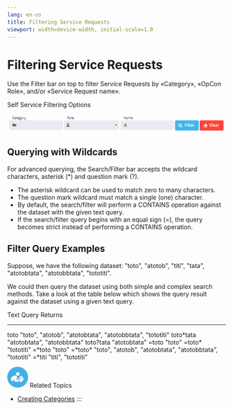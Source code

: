 ```yaml
---
lang: en-us
title: Filtering Service Requests
viewport: width=device-width, initial-scale=1.0
---
```


# Filtering Service Requests

Use the Filter bar on top to filter Service Requests by «Category»,
«OpCon Role», and/or «Service Request name».

Self Service Filtering Options

![Self Service Filtering Options](../../../Resources/Images/SM/Filtering-Service-Requests_new.png "Self Service Filtering Options")

## Querying with Wildcards

For advanced querying, the Search/Filter bar accepts the wildcard
characters, asterisk (\*) and question mark (?).

- The asterisk wildcard can be used to match zero to many characters.
- The question mark wildcard must match a single (one) character.
- By default, the search/filter will perform a CONTAINS operation
    against the dataset with the given text query.
- If the search/filter query begins with an equal sign (=), the query
    becomes strict instead of performing a CONTAINS operation.

## Filter Query Examples

Suppose, we have the following dataset: \"toto\", \"atotob\", \"titi\",
\"tata\", \"atotobtata\", \"atotobbtata\", \"tototiti\".

We could then query the dataset using both simple and complex search
methods. Take a look at the table below which shows the query result
against the dataset using a given text query.

  Text Query   Returns
  ------------ ---------------------------------------------------------------------
  toto         \"toto\", \"atotob\", \"atotobtata\", \"atotobbtata\", \"tototiti\"
  toto\*tata   \"atotobtata\", \"atotobbtata\"
  toto?tata    \"atotobtata\"
  =toto        \"toto\"
  =toto\*      \"tototiti\"
  =\*toto      \"toto\"
  =\*toto\*    \"toto\", \"atotob\", \"atotobtata\", \"atotobbtata\", \"tototiti\"
  =\*titi      \"titi\", \"tototiti\"

![White \"person reading\" icon on blue circular background](../../../Resources/Images/moreinfo-icon(48x48).png "More Info icon")
Related Topics

- [Creating Categories](Creating-Categories.md)
:::
